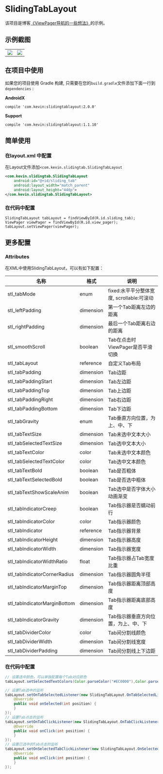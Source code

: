 # SlidingTabLayout

该项目是博客[《ViewPager导航的一些想法》](https://blog.csdn.net/xuehuayous/article/details/83178601)的示例。

## 示例截图

<div>
  <table>
    <tr>
      <td>
        <img src="https://raw.githubusercontent.com/xuehuayous/SlidingTabLayout/master/sample/art/sample1.gif" />
      </td>
      <td>
        <img src="https://raw.githubusercontent.com/xuehuayous/SlidingTabLayout/master/sample/art/sample2.gif" />
      </td>
    </tr>
  </table>
</div>

## 在项目中使用

如果您的项目使用 Gradle 构建, 只需要在您的`build.gradle`文件添加下面一行到 `dependencies` :

**AndroidX**

```
compile 'com.kevin:slidingtablayout:2.0.0'
```

**Support**

```
compile 'com.kevin:slidingtablayout:1.1.10'
```

## 简单使用

### 在layout.xml 中配置

在Layout文件添加`<com.kevin.slidingtab.SlidingTabLayout`

```XML
<com.kevin.slidingtab.SlidingTabLayout
    android:id="@+id/sliding_tab"
    android:layout_width="match_parent"
    android:layout_height="44dp">
</com.kevin.slidingtab.SlidingTabLayout>
```
### 在代码中配置

```
SlidingTabLayout tabLayout = findViewById(R.id.sliding_tab);
ViewPager viewPager = findViewById(R.id.view_pager);
tabLayout.setViewPager(viewPager);
```

## 更多配置

### Attributes

在XML中使用SlidingTabLayout，可以有如下配置：

名称 | 格式 |  说明
-|-|-
stl_tabMode | enum | fixed:水平平分整体宽度, scrollable:可滚动 |
stl_leftPadding | dimension | 第一个Tab距离左边的距离 |
stl_rightPadding | dimension | 最后一个Tab距离右边的距离 |
stl_smoothScroll | boolean | Tab在点击时ViewPager是否平滑切换 |
stl_tabLayout | reference | 自定义Tab布局 |
stl_tabPadding | dimension | Tab边距 |
stl_tabPaddingStart | dimension | Tab左边距 |
stl_tabPaddingTop | dimension | Tab上边距 |
stl_tabPaddingRight | dimension | Tab右边距 |
stl_tabPaddingBottom | dimension | Tab下边距 |
stl_tabGravity | enum | Tab垂直方向位置，为上、中、下 |
stl_tabTextSize | dimension | Tab未选中文本大小 |
stl_tabSelectedTextSize | dimension | Tab选中文本大小 |
stl_tabTextColor | color | Tab未选中文本颜色 |
stl_tabSelectedTextColor | color | Tab选中文本颜色 |
stl_tabTextBold | boolean | Tab是否粗体 |
stl_tabTextSelectedBold | boolean | Tab是否选中粗体 |
stl_tabTextShowScaleAnim | boolean | Tab选中是否字体大小动画渐变 |
stl_tabIndicatorCreep | boolean | Tab指示器是否蠕动前行 |
stl_tabIndicatorColor | color | Tab指示器颜色 |
stl_tabIndicator | reference | Tab指示器背景 |
stl_tabIndicatorHeight | dimension | Tab指示器高度 |
stl_tabIndicatorWidth | dimension | Tab指示器宽度 |
stl_tabIndicatorWidthRatio | float | Tab指示器占Tab宽度比重 |
stl_tabIndicatorCornerRadius | dimension | Tab指示器圆角半径 |
stl_tabIndicatorMarginTop | dimension | Tab指示器距离顶部高度 |
stl_tabIndicatorMarginBottom | dimension | Tab指示器距离底部高度 |
stl_tabIndicatorGravity | dimension | Tab指示器垂直方向位置，为上、中、下 |
stl_tabDividerColor | color | Tab间分割线颜色 |
stl_tabDividerWidth | dimension | Tab间分割线宽度 |
stl_tabDividerPadding | dimension | Tab间分割线上下边距 |

### 在代码中配置

```java
// 设置选中颜色，可以单独配置每个Tab对应颜色
tabLayout.setSelectedTextColors(Color.parseColor("#EC0000"),Color.parseColor("#EC0000"));

// 设置Tab选中的监听
tabLayout.setOnTabSelectedListener(new SlidingTabLayout.OnTabSelectedListener() {
    @Override
    public void onSelected(int position) {
    }
});
// 设置Tab点击的监听
tabLayout.setOnTabClickListener(new SlidingTabLayout.OnTabClickListener() {
    @Override
    public void onClick(int position) {
    }
});
// 设置已选中的Tab点击的监听
tabLayout.setOnSelectedTabClickListener(new SlidingTabLayout.OnSelectedTabClickListener() {
    @Override
    public void onClick(int position) {
    }
});
```